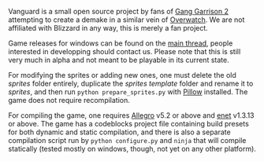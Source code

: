 Vanguard is a small open source project by fans of [Gang Garrison 2](http://www.ganggarrison.com/) attempting to create a demake in a similar vein of [Overwatch](https://playoverwatch.com).
We are not affiliated with Blizzard in any way, this is merely a fan project.

Game releases for windows can be found on the [main thread](http://www.ganggarrison.com/forums/index.php?topic=37227.0), people interested in developping should contact us.
Please note that this is still very much in alpha and not meant to be playable in its current state.

For modifying the sprites or adding new ones, one must delete the old _sprites_ folder entirely, duplicate the _sprites template_ folder and rename it to _sprites_, and then run `python prepare_sprites.py` with [Pillow](https://python-pillow.org/) installed. The game does not require recompilation.

For compiling the game, one requires [Allegro](http://liballeg.org/download.html) v5.2 or above and [enet](http://enet.bespin.org/Downloads.html) v1.3.13 or above.
The game has a codeblocks project file containing build presets for both dynamic and static compilation, and there is also a separate compilation script run by `python configure.py` and `ninja` that will compile statically (tested mostly on windows, though, not yet on any other platform).

